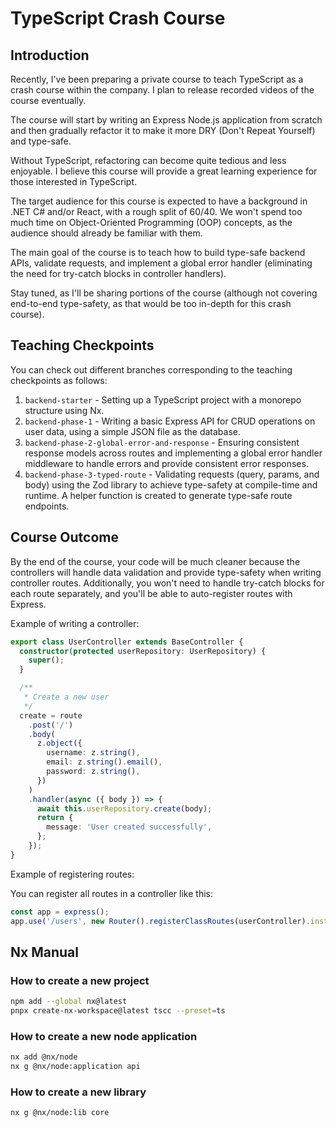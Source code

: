 # TypeScript Crash Course

## Introduction

Recently, I've been preparing a private course to teach TypeScript as a crash course within the company. I plan to release recorded videos of the course eventually.

The course will start by writing an Express Node.js application from scratch and then gradually refactor it to make it more DRY (Don't Repeat Yourself) and type-safe.

Without TypeScript, refactoring can become quite tedious and less enjoyable. I believe this course will provide a great learning experience for those interested in TypeScript.

The target audience for this course is expected to have a background in .NET C# and/or React, with a rough split of 60/40. We won't spend too much time on Object-Oriented Programming (OOP) concepts, as the audience should already be familiar with them.

The main goal of the course is to teach how to build type-safe backend APIs, validate requests, and implement a global error handler (eliminating the need for try-catch blocks in controller handlers).

Stay tuned, as I'll be sharing portions of the course (although not covering end-to-end type-safety, as that would be too in-depth for this crash course).

## Teaching Checkpoints

You can check out different branches corresponding to the teaching checkpoints as follows:

1. `backend-starter` - Setting up a TypeScript project with a monorepo structure using Nx.
2. `backend-phase-1` - Writing a basic Express API for CRUD operations on user data, using a simple JSON file as the database.
3. `backend-phase-2-global-error-and-response` - Ensuring consistent response models across routes and implementing a global error handler middleware to handle errors and provide consistent error responses.
4. `backend-phase-3-typed-route` - Validating requests (query, params, and body) using the Zod library to achieve type-safety at compile-time and runtime. A helper function is created to generate type-safe route endpoints.

## Course Outcome

By the end of the course, your code will be much cleaner because the controllers will handle data validation and provide type-safety when writing controller routes. Additionally, you won't need to handle try-catch blocks for each route separately, and you'll be able to auto-register routes with Express.

Example of writing a controller:

```ts
export class UserController extends BaseController {
  constructor(protected userRepository: UserRepository) {
    super();
  }

  /**
   * Create a new user
   */
  create = route
    .post('/')
    .body(
      z.object({
        username: z.string(),
        email: z.string().email(),
        password: z.string(),
      })
    )
    .handler(async ({ body }) => {
      await this.userRepository.create(body);
      return {
        message: 'User created successfully',
      };
    });
}
```

Example of registering routes:

You can register all routes in a controller like this:

```ts
const app = express();
app.use('/users', new Router().registerClassRoutes(userController).instance);
```

## Nx Manual

### How to create a new project

```bash
npm add --global nx@latest
pnpx create-nx-workspace@latest tscc --preset=ts
```

### How to create a new node application

```bash
nx add @nx/node
nx g @nx/node:application api
```

### How to create a new library

```bash
nx g @nx/node:lib core
```

